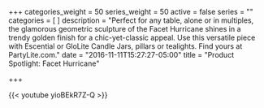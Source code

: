 +++
categories_weight = 50
series_weight = 50
active = false
series = ""
categories = [
]
description = "Perfect for any table, alone or in multiples, the glamorous geometric sculpture of the Facet Hurricane shines in a trendy golden finish for a chic-yet-classic appeal. Use this versatile piece with Escential or GloLite Candle Jars, pillars or tealights. Find yours at PartyLite.com."
date = "2016-11-11T15:27:27-05:00"
title = "Product Spotlight: Facet Hurricane"

+++

{{< youtube yioBEkR7Z-Q >}}
